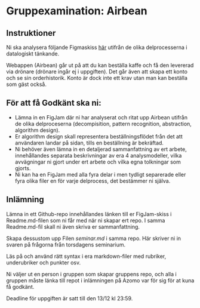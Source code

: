 # Gruppexamination: Airbean

## Instruktioner

Ni ska analysera följande Figmaskiss [här](https://www.figma.com/file/ONcO3UQRPBLQsZc3FkysMt/AirBean-v.1.1---Vue?node-id=0%3A1) utifrån de olika delprocesserna i datalogiskt tänkande.

Webappen (Airbean) går ut på att du kan beställa kaffe och få den levererad via drönare (drönare ingår ej i uppgiften). Det går även att skapa ett konto och se sin orderhistorik. Konto är dock inte ett krav utan man kan beställa som gäst också.

## För att få Godkänt ska ni:

* Lämna in en FigJam där ni har analyserat och ritat upp Airbean utifrån de olika delproceserna (decompisition, pattern recognition, abstraction, algorithm design).
* Er algorithm design skall representera beställningsflödet från det att användaren landar på sidan, tills en beställning är bekräftad. 
* Ni behöver även lämna in en detaljerad sammanfattning av ert arbete, innehållandes separata beskrivningar av era 4 analysmodeller, vilka avvägningar ni gjort under ert arbete och vilka egna tolkningar som gjorts.
* Ni kan ha en FigJam med alla fyra delar i men tydligt separerade eller fyra olika filer en för varje delprocess, det bestämmer ni själva.

## Inlämning
Lämna in ett Github-repo innehållandes länken till er FigJam-skiss i Readme.md-filen som ni får med när ni skapar ert repo. I samma Readme.md-fil skall ni även skriva er sammanfattning.

Skapa dessustom upp Filen *seminar.md* i samma repo. Här skriver ni in svaren på frågorna från torsdagens seminarium. 

Läs på och använd rätt syntax i era markdown-filer med rubriker, underubriker och punkter osv.

Ni väljer ut en person i gruppen som skapar gruppens repo, och alla i gruppen måste länka till repot i inlämningen på Azomo var för sig för at kuna få godkänt.

Deadline för uppgiften är satt till den 13/12 kl 23:59. 
